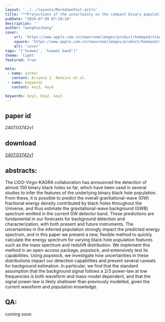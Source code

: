 ```yaml
---
layout: '../../layouts/MarkdownPost.astro'
title: "**Projections of the uncertainty on the compact binary population background using popstock**"
pubDate: "2024-07-09 07:20:28"
description: ''
author: "wanghaisheng"
cover:
    url: 'https://www.apple.com.cn/newsroom/images/product/homepod/standard/Apple-HomePod-hero-230118_big.jpg.large_2x.jpg'
    square: 'https://www.apple.com.cn/newsroom/images/product/homepod/standard/Apple-HomePod-hero-230118_big.jpg.large_2x.jpg'
    alt: 'cover'
tags: "['huawei', 'huawei band']" 
theme: 'light'
featured: true

meta:
 - name: author
   content: Arianna I. Renzini et.al.
 - name: keywords
   content: key3, key4

keywords: key1, key2, key3
---
```


## paper id
2407.03742v1
## download
[2407.03742v1](http://arxiv.org/abs/2407.03742v1)
## abstracts:
The LIGO-Virgo-KAGRA collaboration has announced the detection of almost 100 binary black holes so far, which have been used in several studies to infer the features of the underlying binary black hole population. From these, it is possible to predict the overall gravitational-wave (GW) fractional energy density contributed by black holes throughout the Universe, and thus estimate the gravitational-wave background (GWB) spectrum emitted in the current GW detector band. These predictions are fundamental in our forecasts for background detection and characterization, with both present and future instruments. The uncertainties in the inferred population strongly impact the predicted energy spectrum, and in this paper we present a new, flexible method to quickly calculate the energy spectrum for varying black hole population features such as the mass spectrum and redshift distribution. We implement this method in an open-access package, popstock, and extensively test its capabilities. Using popstock, we investigate how uncertainties in these distributions impact our detection capabilities and present several caveats for background estimation. In particular, we find that the standard assumption that the background signal follows a 2/3 power-law at low frequencies is both waveform and mass-model dependent, and that the signal power-law is likely shallower than previously modelled, given the current waveform and population knowledge.
## QA:
coming soon
